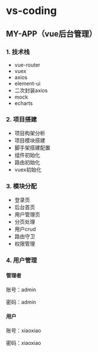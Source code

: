 # vs-coding

## MY-APP（vue后台管理）

### 1. 技术栈

* vue-router
* vuex
* axios
* element-ui
* 二次封装axios
* mock
* echarts



### 2. 项目搭建

* 项目构架分析
* 项目模块搭建
* 脚手架搭建配置
* 组件初始化
* 路由初始化
* vuex初始化



### 3. 模块分配

* 登录页
* 后台首页
* 用户管理页
* 分页处理
* 用户crud
* 路由守卫
* 权限管理



### 4. 用户管理

#### 管理者

账号：admin

密码：admin

#### 用户

账号：xiaoxiao

密码：xiaoxiao